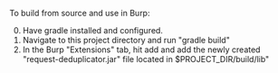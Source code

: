 To build from source and use in Burp:

0. Have gradle installed and configured.
1. Navigate to this project directory and run "gradle build"
2. In the Burp "Extensions" tab, hit add and add the newly created "request-deduplicator.jar" file located in $PROJECT_DIR/build/lib"
